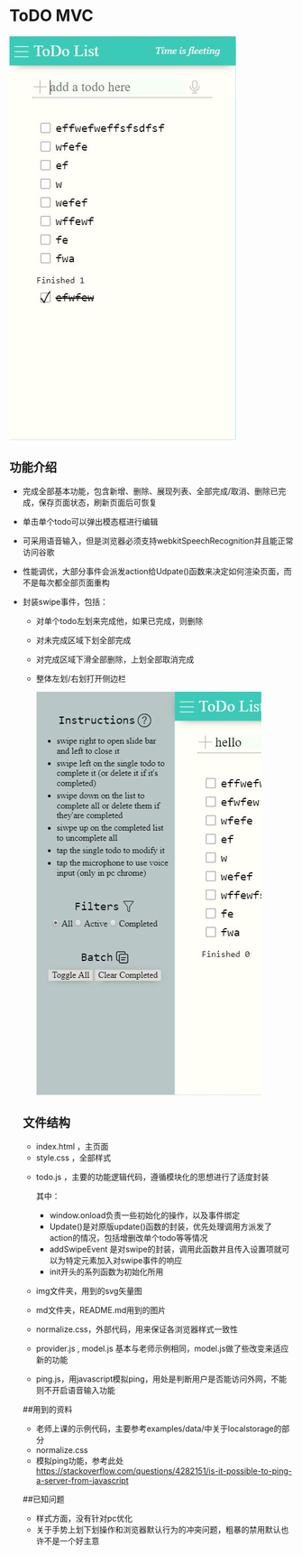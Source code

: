 # ToDO MVC
![](./md/view.jpg)

## 功能介绍

* 完成全部基本功能，包含新增、删除、展现列表、全部完成/取消、删除已完成，保存页面状态，刷新页面后可恢复

* 单击单个todo可以弹出模态框进行编辑

* 可采用语音输入，但是浏览器必须支持webkitSpeechRecognition并且能正常访问谷歌 

* 性能调优，大部分事件会派发action给Udpate()函数来决定如何渲染页面，而不是每次都全部页面重构

* 封装swipe事件，包括：

  * 对单个todo左划来完成他，如果已完成，则删除

  * 对未完成区域下划全部完成

  * 对完成区域下滑全部删除，上划全部取消完成

  * 整体左划/右划打开侧边栏 

    ![](./md/slide.jpg)

  ## 文件结构

  - index.html ，主页面
  - style.css ，全部样式

  * todo.js ，主要的功能逻辑代码，遵循模块化的思想进行了适度封装

    其中：

    * window.onload负责一些初始化的操作，以及事件绑定
    * Update()是对原版update()函数的封装，优先处理调用方派发了action的情况，包括增删改单个todo等等情况
    * addSwipeEvent 是对swipe的封装，调用此函数并且传入设置项就可以为特定元素加入对swipe事件的响应
    * init开头的系列函数为初始化所用

  * img文件夹，用到的svg矢量图
  * md文件夹，README.md用到的图片
  * normalize.css，外部代码，用来保证各浏览器样式一致性
  * provider.js , model.js 基本与老师示例相同，model.js做了些改变来适应新的功能
  * ping.js，用javascript模拟ping，用处是判断用户是否能访问外网，不能则不开启语音输入功能

  ##用到的资料

  * 老师上课的示例代码，主要参考examples/data/中关于localstorage的部分
  * normalize.css 
  * 模拟ping功能，参考此处 https://stackoverflow.com/questions/4282151/is-it-possible-to-ping-a-server-from-javascript

  ##已知问题
  * 样式方面，没有针对pc优化
  * 关于手势上划下划操作和浏览器默认行为的冲突问题，粗暴的禁用默认也许不是一个好主意